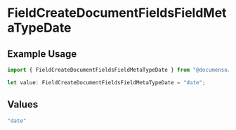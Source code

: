 # FieldCreateDocumentFieldsFieldMetaTypeDate

## Example Usage

```typescript
import { FieldCreateDocumentFieldsFieldMetaTypeDate } from "@documenso/sdk-typescript/models/operations";

let value: FieldCreateDocumentFieldsFieldMetaTypeDate = "date";
```

## Values

```typescript
"date"
```